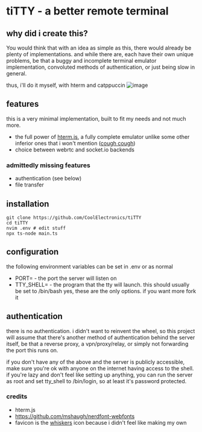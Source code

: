 # tiTTY - a better remote terminal

## why did i create this?
You would think that with an idea as simple as this, there would already be plenty of implementations. and while there are, each have their own unique problems,
be that a buggy and incomplete terminal emulator implementation, convoluted methods of authentication, or just being slow in general.

thus, i'll do it myself, with hterm and catppuccin
![image](https://user-images.githubusercontent.com/58010778/232152436-0b712641-69f0-43de-a336-40256ea5a755.png)

## features
this is a very minimal implementation, built to fit my needs and not much more.
- the full power of [hterm.js](https://hterm.org/), a fully complete emulator unlike some other inferior ones that i won't mention ([cough cough](http://xtermjs.org/))
- choice between webrtc and socket.io backends
### admittedly missing features
- authentication (see below)
- file transfer

## installation
```
git clone https://github.com/CoolElectronics/tiTTY
cd tiTTY
nvim .env # edit stuff
npx ts-node main.ts
```
## configuration
the following environment variables can be set in .env or as normal

- PORT= - the port the server will listen on
- TTY_SHELL= - the program that the tty will launch. this should usually be set to /bin/bash
yes, these are the only options. if you want more fork it

## authentication
there is no authentication. i didn't want to reinvent the wheel, so this project will assume that there's another method of authentication behind the server itself,
be that a reverse proxy, a vpn/proxy/relay, or simply not forwarding the port this runs on.

if you don't have any of the above and the server is publicly accessible, make sure you're ok with anyone on the internet having access to the shell.
if you're lazy and don't feel like setting up anything, you can run the server as root and set tty_shell to /bin/login, so at least it's password protected.


### credits
- hterm.js
- https://github.com/mshaugh/nerdfont-webfonts
- favicon is the [whiskers](https://github.com/samholmes/whiskers) icon because i didn't feel like making my own
